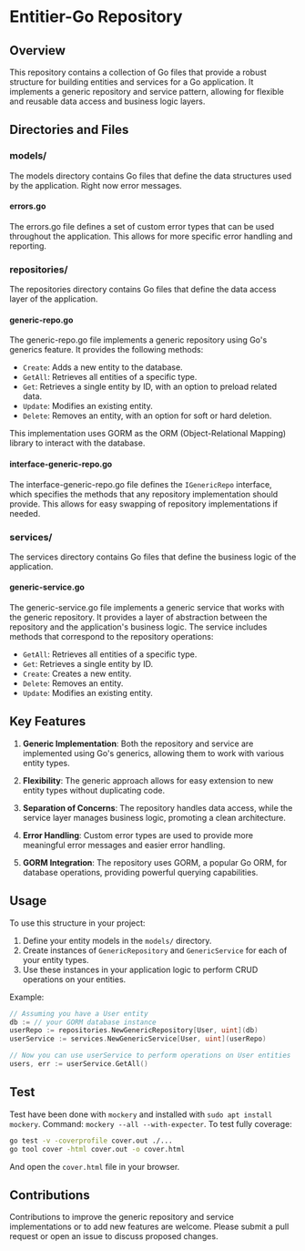 # Entitier-Go Repository

## Overview

This repository contains a collection of Go files that provide a robust structure for building entities and services for a Go application. It implements a generic repository and service pattern, allowing for flexible and reusable data access and business logic layers.

## Directories and Files

### models/

The models directory contains Go files that define the data structures used by the application. Right now error messages.

#### errors.go

The errors.go file defines a set of custom error types that can be used throughout the application. This allows for more specific error handling and reporting.

### repositories/

The repositories directory contains Go files that define the data access layer of the application.

#### generic-repo.go

The generic-repo.go file implements a generic repository using Go's generics feature. It provides the following methods:

- `Create`: Adds a new entity to the database.
- `GetAll`: Retrieves all entities of a specific type.
- `Get`: Retrieves a single entity by ID, with an option to preload related data.
- `Update`: Modifies an existing entity.
- `Delete`: Removes an entity, with an option for soft or hard deletion.

This implementation uses GORM as the ORM (Object-Relational Mapping) library to interact with the database.

#### interface-generic-repo.go

The interface-generic-repo.go file defines the `IGenericRepo` interface, which specifies the methods that any repository implementation should provide. This allows for easy swapping of repository implementations if needed.

### services/

The services directory contains Go files that define the business logic of the application.

#### generic-service.go

The generic-service.go file implements a generic service that works with the generic repository. It provides a layer of abstraction between the repository and the application's business logic. The service includes methods that correspond to the repository operations:

- `GetAll`: Retrieves all entities of a specific type.
- `Get`: Retrieves a single entity by ID.
- `Create`: Creates a new entity.
- `Delete`: Removes an entity.
- `Update`: Modifies an existing entity.

## Key Features

1. **Generic Implementation**: Both the repository and service are implemented using Go's generics, allowing them to work with various entity types.

2. **Flexibility**: The generic approach allows for easy extension to new entity types without duplicating code.

3. **Separation of Concerns**: The repository handles data access, while the service layer manages business logic, promoting a clean architecture.

4. **Error Handling**: Custom error types are used to provide more meaningful error messages and easier error handling.

5. **GORM Integration**: The repository uses GORM, a popular Go ORM, for database operations, providing powerful querying capabilities.

## Usage

To use this structure in your project:

1. Define your entity models in the `models/` directory.
2. Create instances of `GenericRepository` and `GenericService` for each of your entity types.
3. Use these instances in your application logic to perform CRUD operations on your entities.

Example:

```go
// Assuming you have a User entity
db := // your GORM database instance
userRepo := repositories.NewGenericRepository[User, uint](db)
userService := services.NewGenericService[User, uint](userRepo)

// Now you can use userService to perform operations on User entities
users, err := userService.GetAll()
```

## Test

Test have been done with `mockery` and installed with `sudo apt install mockery`. Command: `mockery --all --with-expecter`.
To test fully coverage:

```sh
go test -v -coverprofile cover.out ./...
go tool cover -html cover.out -o cover.html
```

And open the `cover.html` file in your browser.

## Contributions

Contributions to improve the generic repository and service implementations or to add new features are welcome. Please submit a pull request or open an issue to discuss proposed changes.
